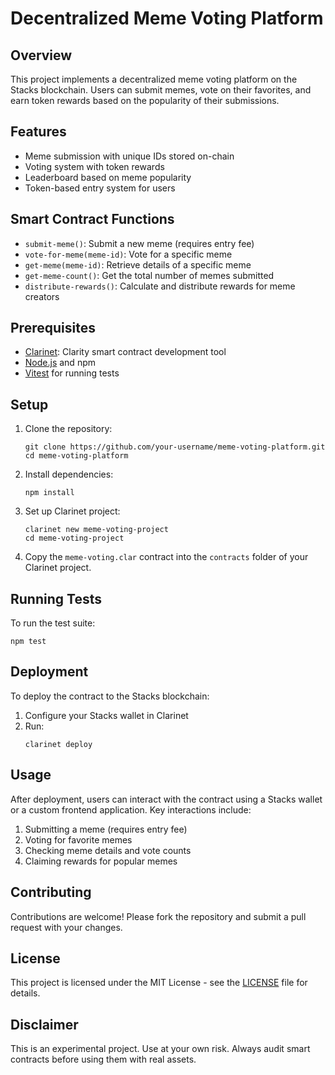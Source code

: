 # Decentralized Meme Voting Platform

## Overview
This project implements a decentralized meme voting platform on the Stacks blockchain. Users can submit memes, vote on their favorites, and earn token rewards based on the popularity of their submissions.

## Features
- Meme submission with unique IDs stored on-chain
- Voting system with token rewards
- Leaderboard based on meme popularity
- Token-based entry system for users

## Smart Contract Functions
- `submit-meme()`: Submit a new meme (requires entry fee)
- `vote-for-meme(meme-id)`: Vote for a specific meme
- `get-meme(meme-id)`: Retrieve details of a specific meme
- `get-meme-count()`: Get the total number of memes submitted
- `distribute-rewards()`: Calculate and distribute rewards for meme creators

## Prerequisites
- [Clarinet](https://github.com/hirosystems/clarinet): Clarity smart contract development tool
- [Node.js](https://nodejs.org/) and npm
- [Vitest](https://vitest.dev/) for running tests

## Setup
1. Clone the repository:
   ```
   git clone https://github.com/your-username/meme-voting-platform.git
   cd meme-voting-platform
   ```

2. Install dependencies:
   ```
   npm install
   ```

3. Set up Clarinet project:
   ```
   clarinet new meme-voting-project
   cd meme-voting-project
   ```

4. Copy the `meme-voting.clar` contract into the `contracts` folder of your Clarinet project.

## Running Tests
To run the test suite:

```
npm test
```

## Deployment
To deploy the contract to the Stacks blockchain:

1. Configure your Stacks wallet in Clarinet
2. Run:
   ```
   clarinet deploy
   ```

## Usage
After deployment, users can interact with the contract using a Stacks wallet or a custom frontend application. Key interactions include:

1. Submitting a meme (requires entry fee)
2. Voting for favorite memes
3. Checking meme details and vote counts
4. Claiming rewards for popular memes

## Contributing
Contributions are welcome! Please fork the repository and submit a pull request with your changes.

## License
This project is licensed under the MIT License - see the [LICENSE](LICENSE) file for details.

## Disclaimer
This is an experimental project. Use at your own risk. Always audit smart contracts before using them with real assets.
